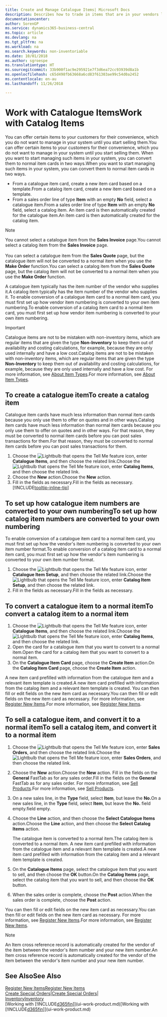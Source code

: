 ```yaml
---
title: Create and Manage Catalogue Items| Microsoft Docs
description: Describes how to trade in items that are in your vendors list of items but not in your own list of items.
documentationcenter: 
author: SorenGP
ms.service: dynamics365-business-central
ms.topic: article
ms.devlang: na
ms.tgt_pltfrm: na
ms.workload: na
ms.search.keywords: non-inventoriable
ms.date: 10/01/2018
ms.author: sgroespe
ms.translationtype: HT
ms.sourcegitcommit: 33b900f1ac9e295921e7f3d6ea72cc93939d8a1b
ms.openlocfilehash: c65d498fb63668a6cd83f61303ae99c54d0a2452
ms.contentlocale: en-au
ms.lasthandoff: 11/26/2018

---
```

# <a name="work-with-catalog-items"></a><span data-ttu-id="8aec7-103">Work with Catalogue Items</span><span class="sxs-lookup"><span data-stu-id="8aec7-103">Work with Catalog Items</span></span>
<span data-ttu-id="8aec7-104">You can offer certain items to your customers for their convenience, which you do not want to manage in your system until you start selling them.</span><span class="sxs-lookup"><span data-stu-id="8aec7-104">You can offer certain items to your customers for their convenience, which you do not want to manage in your system until you start selling them.</span></span> <span data-ttu-id="8aec7-105">When you want to start managing such items in your system, you can convert them to normal item cards in two ways.</span><span class="sxs-lookup"><span data-stu-id="8aec7-105">When you want to start managing such items in your system, you can convert them to normal item cards in two ways.</span></span>

* <span data-ttu-id="8aec7-106">From a catalogue item card, create a new item card based on a template.</span><span class="sxs-lookup"><span data-stu-id="8aec7-106">From a catalog item card, create a new item card based on a template.</span></span>
* <span data-ttu-id="8aec7-107">From a sales order line of type **Item** with an empty **No** field, select a catalogue item.</span><span class="sxs-lookup"><span data-stu-id="8aec7-107">From a sales order line of type **Item** with an empty **No** field, select a catalog item.</span></span> <span data-ttu-id="8aec7-108">An item card is then automatically created for the catalogue item.</span><span class="sxs-lookup"><span data-stu-id="8aec7-108">An item card is then automatically created for the catalog item.</span></span>

> [!NOTE]  
> <span data-ttu-id="8aec7-109">You cannot select a catalogue item from the **Sales Invoice** page.</span><span class="sxs-lookup"><span data-stu-id="8aec7-109">You cannot select a catalog item from the **Sales Invoice** page.</span></span><br /><br />
> <span data-ttu-id="8aec7-110">You can select a catalogue item from the **Sales Quote** page, but the catalogue item will not be converted to a normal item when you use the **Make Order** function.</span><span class="sxs-lookup"><span data-stu-id="8aec7-110">You can select a catalog item from the **Sales Quote** page, but the catalog item will not be converted to a normal item when you use the **Make Order** function.</span></span>

<span data-ttu-id="8aec7-111">A catalogue item typically has the item number of the vendor who supplies it.</span><span class="sxs-lookup"><span data-stu-id="8aec7-111">A catalog item typically has the item number of the vendor who supplies it.</span></span> <span data-ttu-id="8aec7-112">To enable conversion of a catalogue item card to a normal item card, you must first set up how vendor item numbering is converted to your own item numbering.</span><span class="sxs-lookup"><span data-stu-id="8aec7-112">To enable conversion of a catalog item card to a normal item card, you must first set up how vendor item numbering is converted to your own item numbering.</span></span>   

> [!Important]
> <span data-ttu-id="8aec7-113">Catalogue items are not to be mistaken with non-inventory items, which are regular items that are given the type **Non-Inventory** to keep them out of availability and costing calculations, for example, because they are only used internally and have a low cost.</span><span class="sxs-lookup"><span data-stu-id="8aec7-113">Catalog items are not to be mistaken with non-inventory items, which are regular items that are given the type **Non-Inventory** to keep them out of availability and costing calculations, for example, because they are only used internally and have a low cost.</span></span> <span data-ttu-id="8aec7-114">For more information, see [About Item Types](inventory-about-item-types.md).</span><span class="sxs-lookup"><span data-stu-id="8aec7-114">For more information, see [About Item Types](inventory-about-item-types.md).</span></span>

## <a name="to-create-a-catalog-item"></a><span data-ttu-id="8aec7-115">To create a catalogue item</span><span class="sxs-lookup"><span data-stu-id="8aec7-115">To create a catalog item</span></span>
<span data-ttu-id="8aec7-116">Catalogue item cards have much less information than normal item cards because you only use them to offer on quotes and in other ways.</span><span class="sxs-lookup"><span data-stu-id="8aec7-116">Catalog item cards have much less information than normal item cards because you only use them to offer on quotes and in other ways.</span></span> <span data-ttu-id="8aec7-117">For that reason, they must be converted to normal item cards before you can post sales transactions for them.</span><span class="sxs-lookup"><span data-stu-id="8aec7-117">For that reason, they must be converted to normal item cards before you can post sales transactions for them.</span></span>

1. <span data-ttu-id="8aec7-118">Choose the ![Lightbulb that opens the Tell Me feature](media/ui-search/search_small.png "Tell me what you want to do") icon, enter **Catalogue Items**, and then choose the related link.</span><span class="sxs-lookup"><span data-stu-id="8aec7-118">Choose the ![Lightbulb that opens the Tell Me feature](media/ui-search/search_small.png "Tell me what you want to do") icon, enter **Catalog Items**, and then choose the related link.</span></span>
2. <span data-ttu-id="8aec7-119">Choose the **New** action.</span><span class="sxs-lookup"><span data-stu-id="8aec7-119">Choose the **New** action.</span></span>
3. <span data-ttu-id="8aec7-120">Fill in the fields as necessary.</span><span class="sxs-lookup"><span data-stu-id="8aec7-120">Fill in the fields as necessary.</span></span> [!INCLUDE[tooltip-inline-tip](includes/tooltip-inline-tip_md.md)]

## <a name="to-set-up-how-catalog-item-numbers-are-converted-to-your-own-numbering"></a><span data-ttu-id="8aec7-121">To set up how catalogue item numbers are converted to your own numbering</span><span class="sxs-lookup"><span data-stu-id="8aec7-121">To set up how catalog item numbers are converted to your own numbering</span></span>
<span data-ttu-id="8aec7-122">To enable conversion of a catalogue item card to a normal item card, you must first set up how the vendor's item numbering is converted to your own item number format.</span><span class="sxs-lookup"><span data-stu-id="8aec7-122">To enable conversion of a catalog item card to a normal item card, you must first set up how the vendor's item numbering is converted to your own item number format.</span></span>

1. <span data-ttu-id="8aec7-123">Choose the ![Lightbulb that opens the Tell Me feature](media/ui-search/search_small.png "Tell me what you want to do") icon, enter **Catalogue Item Setup**, and then choose the related link.</span><span class="sxs-lookup"><span data-stu-id="8aec7-123">Choose the ![Lightbulb that opens the Tell Me feature](media/ui-search/search_small.png "Tell me what you want to do") icon, enter **Catalog Item Setup**, and then choose the related link.</span></span>
2. <span data-ttu-id="8aec7-124">Fill in the fields as necessary.</span><span class="sxs-lookup"><span data-stu-id="8aec7-124">Fill in the fields as necessary.</span></span>

## <a name="to-convert-a-catalog-item-to-a-normal-item"></a><span data-ttu-id="8aec7-125">To convert a catalogue item to a normal item</span><span class="sxs-lookup"><span data-stu-id="8aec7-125">To convert a catalog item to a normal item</span></span>
1. <span data-ttu-id="8aec7-126">Choose the ![Lightbulb that opens the Tell Me feature](media/ui-search/search_small.png "Tell me what you want to do") icon, enter **Catalogue Items**, and then choose the related link.</span><span class="sxs-lookup"><span data-stu-id="8aec7-126">Choose the ![Lightbulb that opens the Tell Me feature](media/ui-search/search_small.png "Tell me what you want to do") icon, enter **Catalog Items**, and then choose the related link.</span></span>
2. <span data-ttu-id="8aec7-127">Open the card for a catalogue item that you want to convert to a normal item.</span><span class="sxs-lookup"><span data-stu-id="8aec7-127">Open the card for a catalog item that you want to convert to a normal item.</span></span>
3. <span data-ttu-id="8aec7-128">On the **Catalogue Item Card** page, choose the **Create Item** action.</span><span class="sxs-lookup"><span data-stu-id="8aec7-128">On the **Catalog Item Card** page, choose the **Create Item** action.</span></span>

<span data-ttu-id="8aec7-129">A new item card prefilled with information from the catalogue item and a relevant item template is created.</span><span class="sxs-lookup"><span data-stu-id="8aec7-129">A new item card prefilled with information from the catalog item and a relevant item template is created.</span></span> <span data-ttu-id="8aec7-130">You can then fill or edit fields on the new item card as necessary.</span><span class="sxs-lookup"><span data-stu-id="8aec7-130">You can then fill or edit fields on the new item card as necessary.</span></span> <span data-ttu-id="8aec7-131">For more information, see [Register New Items](inventory-how-register-new-items.md).</span><span class="sxs-lookup"><span data-stu-id="8aec7-131">For more information, see [Register New Items](inventory-how-register-new-items.md).</span></span>

## <a name="to-sell-a-catalog-item-and-convert-it-to-a-normal-item"></a><span data-ttu-id="8aec7-132">To sell a catalogue item, and convert it to a normal item</span><span class="sxs-lookup"><span data-stu-id="8aec7-132">To sell a catalog item, and convert it to a normal item</span></span>
1. <span data-ttu-id="8aec7-133">Choose the ![Lightbulb that opens the Tell Me feature](media/ui-search/search_small.png "Tell me what you want to do") icon, enter **Sales Orders**, and then choose the related link.</span><span class="sxs-lookup"><span data-stu-id="8aec7-133">Choose the ![Lightbulb that opens the Tell Me feature](media/ui-search/search_small.png "Tell me what you want to do") icon, enter **Sales Orders**, and then choose the related link.</span></span>
2. <span data-ttu-id="8aec7-134">Choose the **New** action.</span><span class="sxs-lookup"><span data-stu-id="8aec7-134">Choose the **New** action.</span></span> <span data-ttu-id="8aec7-135">Fill in the fields on the **General** FastTab as for any sales order.</span><span class="sxs-lookup"><span data-stu-id="8aec7-135">Fill in the fields on the **General** FastTab as for any sales order.</span></span> <span data-ttu-id="8aec7-136">For more information, see [Sell Products](sales-how-sell-products.md).</span><span class="sxs-lookup"><span data-stu-id="8aec7-136">For more information, see [Sell Products](sales-how-sell-products.md).</span></span>
3. <span data-ttu-id="8aec7-137">On a new sales line, in the **Type** field, select **Item**, but leave the **No.**</span><span class="sxs-lookup"><span data-stu-id="8aec7-137">On a new sales line, in the **Type** field, select **Item**, but leave the **No.**</span></span> <span data-ttu-id="8aec7-138">field empty.</span><span class="sxs-lookup"><span data-stu-id="8aec7-138">field empty.</span></span>
4. <span data-ttu-id="8aec7-139">Choose the **Line** action, and then choose the **Select Catalogue Items** action.</span><span class="sxs-lookup"><span data-stu-id="8aec7-139">Choose the **Line** action, and then choose the **Select Catalog Items** action.</span></span>

    <span data-ttu-id="8aec7-140">The catalogue item is converted to a normal item.</span><span class="sxs-lookup"><span data-stu-id="8aec7-140">The catalog item is converted to a normal item.</span></span> <span data-ttu-id="8aec7-141">A new item card prefilled with information from the catalogue item and a relevant item template is created.</span><span class="sxs-lookup"><span data-stu-id="8aec7-141">A new item card prefilled with information from the catalog item and a relevant item template is created.</span></span>
5. <span data-ttu-id="8aec7-142">On the **Catalogue Items** page, select the catalogue item that you want to sell, and then choose the **OK** button.</span><span class="sxs-lookup"><span data-stu-id="8aec7-142">On the **Catalog Items** page, select the catalog item that you want to sell, and then choose the **OK** button.</span></span>
6. <span data-ttu-id="8aec7-143">When the sales order is complete, choose the **Post** action.</span><span class="sxs-lookup"><span data-stu-id="8aec7-143">When the sales order is complete, choose the **Post** action.</span></span>

<span data-ttu-id="8aec7-144">You can then fill or edit fields on the new item card as necessary.</span><span class="sxs-lookup"><span data-stu-id="8aec7-144">You can then fill or edit fields on the new item card as necessary.</span></span> <span data-ttu-id="8aec7-145">For more information, see [Register New Items](inventory-how-register-new-items.md).</span><span class="sxs-lookup"><span data-stu-id="8aec7-145">For more information, see [Register New Items](inventory-how-register-new-items.md).</span></span>

> [!NOTE]  
>   <span data-ttu-id="8aec7-146">An Item cross reference record is automatically created for the vendor of the item between the vendor's item number and your new item number.</span><span class="sxs-lookup"><span data-stu-id="8aec7-146">An Item cross reference record is automatically created for the vendor of the item between the vendor's item number and your new item number.</span></span>

## <a name="see-also"></a><span data-ttu-id="8aec7-147">See Also</span><span class="sxs-lookup"><span data-stu-id="8aec7-147">See Also</span></span>
[<span data-ttu-id="8aec7-148">Register New Items</span><span class="sxs-lookup"><span data-stu-id="8aec7-148">Register New Items</span></span>](inventory-how-register-new-items.md)  
<span data-ttu-id="8aec7-149">[Create Special Orders](sales-how-to-create-special-orders.md)|</span><span class="sxs-lookup"><span data-stu-id="8aec7-149">[Create Special Orders](sales-how-to-create-special-orders.md)|</span></span>  
[<span data-ttu-id="8aec7-150">Inventory</span><span class="sxs-lookup"><span data-stu-id="8aec7-150">Inventory</span></span>](inventory-manage-inventory.md)  
<span data-ttu-id="8aec7-151">[Working with [!INCLUDE[d365fin](includes/d365fin_md.md)]](ui-work-product.md)</span><span class="sxs-lookup"><span data-stu-id="8aec7-151">[Working with [!INCLUDE[d365fin](includes/d365fin_md.md)]](ui-work-product.md)</span></span>

